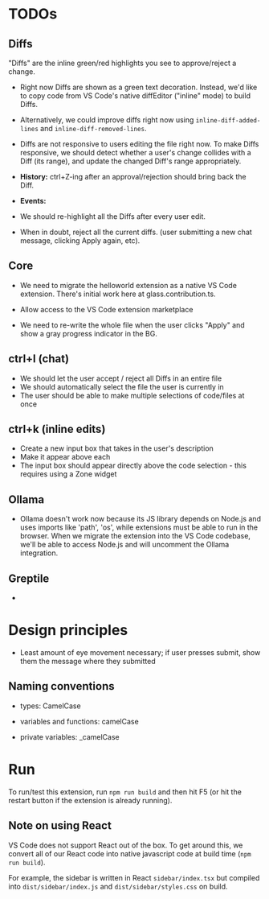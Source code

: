 
# TODOs

## Diffs
"Diffs" are the inline green/red highlights you see to approve/reject a change.

- Right now Diffs are shown as a green text decoration. Instead, we'd like to copy code from VS Code's native diffEditor ("inline" mode) to build Diffs.

- Alternatively, we could improve diffs right now using `inline-diff-added-lines` and `inline-diff-removed-lines`.

- Diffs are not responsive to users editing the file right now. To make Diffs responsive, we should detect whether a user's change collides with a Diff (its range), and update the changed Diff's range appropriately.

- **History:** ctrl+Z-ing after an approval/rejection should bring back the Diff.

- **Events:**
- We should re-highlight all the Diffs after every user edit.
- When in doubt, reject all the current diffs. (user submitting a new chat message, clicking Apply again, etc).



## Core
- We need to migrate the helloworld extension as a native VS Code extension. There's initial work here at glass.contribution.ts.

- Allow access to the VS Code extension marketplace

- We need to re-write the whole file when the user clicks "Apply" and show a gray progress indicator in the BG.


## ctrl+l (chat)

- We should let the user accept / reject all Diffs in an entire file
- We should automatically select the file the user is currently in
- The user should be able to make multiple selections of code/files at once



## ctrl+k (inline edits)

- Create a new input box that takes in the user's description
- Make it appear above each
- The input box should appear directly above the code selection - this requires using a Zone widget



## Ollama

- Ollama doesn't work now because its JS library depends on Node.js and uses imports like 'path', 'os', while extensions must be able to run in the browser. When we migrate the extension into the VS Code codebase, we'll be able to access Node.js and will uncomment the Ollama integration.

## Greptile

-

# Design principles

- Least amount of eye movement necessary; if user presses submit, show them the message where they submitted

## Naming conventions

- types: CamelCase

- variables and functions: camelCase

- private variables: _camelCase

# Run

To run/test this extension, run `npm run build` and then hit F5 (or hit the restart button if the extension is already running).

## Note on using React

VS Code does not support React out of the box. To get around this, we convert all of our React code into native javascript code at build time (`npm run build`).

For example, the sidebar is written in React `sidebar/index.tsx` but compiled into `dist/sidebar/index.js` and `dist/sidebar/styles.css` on build.


